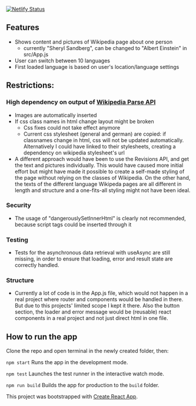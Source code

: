 [![Netlify Status](https://api.netlify.com/api/v1/badges/73fe9a55-137b-4d5b-bbf2-3dd298c3966f/deploy-status)](https://app.netlify.com/sites/wiki-sheryl/deploys)

## Features

-   Shows content and pictures of Wikipedia page about one person
    -   currently "Sheryl Sandberg", can be changed to "Albert Einstein" in src/App.js
-   User can switch between 10 languages
-   First loaded language is based on user's location/language settings

## Restrictions:

### High dependency on output of [Wikipedia Parse API](https://www.mediawiki.org/wiki/API:Parsing_wikitext)

-   Images are automatically inserted
-   If css class names in html change layout might be broken
    -   Css fixes could not take effect anymore
    -   Current css stylesheet (general and german) are copied: if classnames change in html, css will not be updated automatically. Alternatively I could have linked to their stylesheets, creating a dependency on wikipedia stylesheet's url
-   A different approach would have been to use the Revisions API, and get the text and pictures individually. This would have caused more initial effort but might have made it possible to create a self-made styling of the page without relying on the classes of Wikipedia. On the other hand, the texts of the different language Wikipeda pages are all different in length and structure and a one-fits-all styling might not have been ideal.

### Security

-   The usage of "dangerouslySetInnerHtml" is clearly not recommended, because script tags could be inserted through it

### Testing

-   Tests for the asynchronous data retrieval with useAsync are still missing, in order to ensure that loading, error and result state are correctly handled.

### Structure

-   Currently a lot of code is in the App.js file, which would not happen in a real project where router and components would be handled in there. But due to this projects' limited scope I kept it there. Also the button section, the loader and error message would be (reusable) react components in a real project and not just direct html in one file.

## How to run the app

Clone the repo and open terminal in the newly created folder, then:

`npm start` Runs the app in the development mode.

`npm test` Launches the test runner in the interactive watch mode.

`npm run build` Builds the app for production to the `build` folder.

This project was bootstrapped with [Create React App](https://github.com/facebook/create-react-app).
